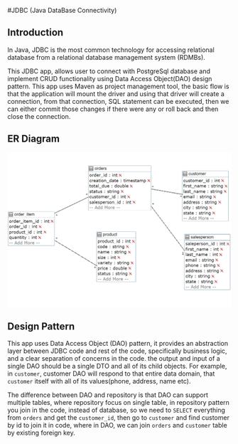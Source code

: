 #JDBC (Java DataBase Connectivity)
## Introduction
In Java, JDBC is the most common technology for accessing relational database from a relational database
management system (RDMBs).

This JDBC app, allows user to connect with PostgreSql database and implement CRUD functionality using 
Data Access Object(DAO) design pattern. This app uses Maven as project management tool, the basic flow is that the application
will mount the driver and using that driver will create a connection, from that connection, SQL statement can be executed, then we can
either commit those changes if there were any or roll back and then close the connection.  
## ER Diagram
![ER_Diagram](./asset/ER_Diagram.PNG)

## Design Pattern 
This app uses Data Access Object (DAO) pattern, it provides an abstraction layer between JDBC code and rest of the code, 
specifically business logic, and a clear separation of concerns in the code. the output and input of a single DAO should be
a single DTO and all of its child objects. For example, in `customer`, customer DAO will respond to that entire data domain, 
that `customer` itself with all of its values(phone, address, name etc).

The difference between DAO and repository is that DAO can support multiple tables, where repository focus on single 
table, in repository pattern you join in the code, instead of database, so we need to `SELECT` everything from `orders` 
and get the `customer_id`, then go to `customer` and find customer by id to join it in code, where in DAO, we can join 
`orders` and `customer` table by existing foreign key. 
 
  